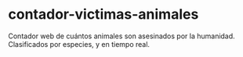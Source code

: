 # contador-victimas-animales
Contador web de cuántos animales son asesinados por la humanidad. Clasificados por especies, y en tiempo real.
